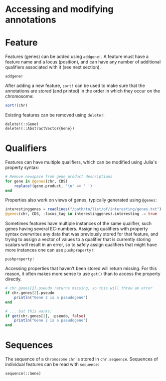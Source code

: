# Accessing and modifying annotations

# Feature
Features (genes) can be added using `addgene!`. A feature must have a feature name and a locus (position), and can have any number of additional qualifiers associated with it (see next section).
```@docs
addgene!
```

After adding a new feature, `sort!` can be used to make sure that the annotations are stored (and printed) in the order in which they occur on the chromosome:
```julia
sort!(chr)
```

Existing features can be removed using `delete!`:
```@docs
delete!(::Gene)
delete!(::AbstractVector{Gene})
```

# Qualifiers
Features can have multiple qualifiers, which can be modified using Julia's property syntax:
```julia
# Remove newspace from gene product descriptions
for gene in @genes(chr, CDS)
    replace!(gene.product, '\n' => ' ')
end
```

Properties also work on views of genes, typically generated using `@genes`:
```julia
interestinggenes = readlines("/path/to/list/of/interesting/genes.txt")
@genes(chr, CDS, :locus_tag in interestinggenes).interesting .= true
```

Sometimes features have multiple instances of the same qualifier, such genes having several EC-numbers. Assigning qualifiers with property syntax overwrites any data that was previously stored for that feature, and trying to assign a vector of values to a qualifier that is currently storing scalars will result in an error, so to safely assign qualifiers that might have more instances one can use `pushproperty!`:
```@docs
pushproperty!
```

Accessing properties that haven't been stored will return missing. For this reason, it often makes more sense to use `get()` than to access the property directly.
```julia
# chr.genes[2].pseudo returns missing, so this will throw an error
if chr.genes[2].pseudo
    println("Gene 2 is a pseudogene")
end

# ... but this works:
if get(chr.genes[2], :pseudo, false)
    println("Gene 2 is a pseudogene")
end
```

# Sequences
The sequence of a `Chromosome` `chr` is stored in `chr.sequence`. Sequences of individual features can be read with `sequence`:
```@docs
sequence(::Gene)
```
